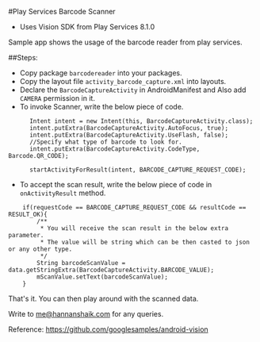 #Play Services Barcode Scanner

* Uses Vision SDK from Play Services 8.1.0

Sample app shows the usage of the barcode reader from play services.

##Steps:

* Copy package `barcodereader` into your packages.
* Copy the layout file `activity_barcode_capture.xml` into layouts.
* Declare the `BarcodeCaptureActivity` in AndroidManifest and Also add `CAMERA` permission in it.
* To invoke Scanner, write the below piece of code.

```
      Intent intent = new Intent(this, BarcodeCaptureActivity.class);
      intent.putExtra(BarcodeCaptureActivity.AutoFocus, true);
      intent.putExtra(BarcodeCaptureActivity.UseFlash, false);
      //Specify what type of barcode to look for.
      intent.putExtra(BarcodeCaptureActivity.CodeType, Barcode.QR_CODE);

      startActivityForResult(intent, BARCODE_CAPTURE_REQUEST_CODE);
```

* To accept the scan result, write the below piece of code in `onActivityResult` method.

```
    if(requestCode == BARCODE_CAPTURE_REQUEST_CODE && resultCode == RESULT_OK){
        /**
         * You will receive the scan result in the below extra parameter.
         * The value will be string which can be then casted to json or any other type.
         */
        String barcodeScanValue = data.getStringExtra(BarcodeCaptureActivity.BARCODE_VALUE);
        mScanValue.setText(barcodeScanValue);
    }
```

That's it. You can then play around with the scanned data.

Write to me@hannanshaik.com for any queries.

Reference: https://github.com/googlesamples/android-vision